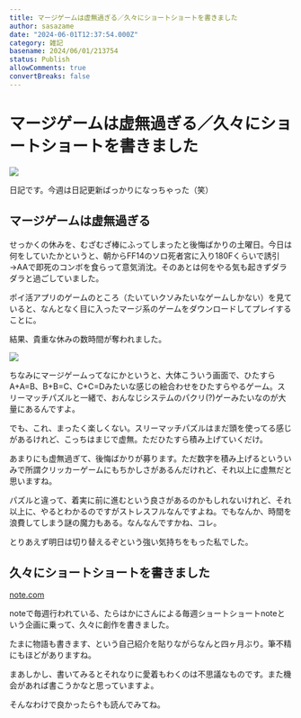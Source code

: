 ```yaml
---
title: マージゲームは虚無過ぎる／久々にショートショートを書きました
author: sasazame
date: "2024-06-01T12:37:54.000Z"
category: 雑記
basename: 2024/06/01/213754
status: Publish
allowComments: true
convertBreaks: false
---
```

# マージゲームは虚無過ぎる／久々にショートショートを書きました

![](https://cdn-ak.f.st-hatena.com/images/fotolife/s/sasazame/20230908/20230908202155.png)

日記です。今週は日記更新ばっかりになっちゃった（笑）

<!-- Extended Body -->

## マージゲームは虚無過ぎる

せっかくの休みを、むざむざ棒にふってしまったと後悔ばかりの土曜日。今日は何をしていたかというと、朝からFF14のソロ死者宮に入り180Fくらいで誘引→AAで即死のコンボを食らって意気消沈。そのあとは何をやる気も起きずダラダラと過ごしていました。

ポイ活アプリのゲームのところ（たいていクソみたいなゲームしかない）を見ていると、なんとなく目に入ったマージ系のゲームをダウンロードしてプレイすることに。

結果、貴重な休みの数時間が奪われました。

![](https://cdn-ak.f.st-hatena.com/images/fotolife/s/sasazame/20240601/20240601212919.png)

ちなみにマージゲームってなにかというと、大体こういう画面で、ひたすらA+A=B、B+B=C、C+C=Dみたいな感じの絵合わせをひたすらやるゲーム。スリーマッチパズルと一緒で、おんなじシステムのパクリ(?)ゲーみたいなのが大量にあるんですよ。

でも、これ、まったく楽しくない。スリーマッチパズルはまだ頭を使ってる感じがあるけれど、こっちはまじで虚無。ただひたすら積み上げていくだけ。

あまりにも虚無過ぎて、後悔ばかりが募ります。ただ数字を積み上げるといういみで所謂クリッカーゲームにもちかしさがあるんだけれど、それ以上に虚無だと思いますね。

パズルと違って、着実に前に進むという良さがあるのかもしれないけれど、それ以上に、やるとわかるのですがストレスフルなんですよね。でもなんか、時間を浪費してしまう謎の魔力もある。なんなんですかね、コレ。

とりあえず明日は切り替えるぞという強い気持ちをもった私でした。

## 久々にショートショートを書きました

[note.com](https://note.com/sasazame/n/n7d32eef45661)

noteで毎週行われている、たらはかにさんによる毎週ショートショートnoteという企画に乗って、久々に創作を書きました。

たまに物語も書きます、という自己紹介を貼りながらなんと四ヶ月ぶり。筆不精にもほどがありますね。

まあしかし、書いてみるとそれなりに愛着もわくのは不思議なものです。また機会があれば書こうかなと思っていますよ。

そんなわけで良かったら↑も読んでみてね。